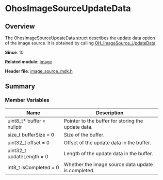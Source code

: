 # OhosImageSourceUpdateData
<!--Kit: Image Kit-->
<!--Subsystem: Multimedia-->
<!--Owner: @aulight02-->
<!--SE: @liyang_bryan-->
<!--TSE: @xchaosioda-->

## Overview

The OhosImageSourceUpdateData struct describes the update data option of the image source. It is obtained by calling [OH_ImageSource_UpdateData](capi-image-source-mdk-h.md#oh_imagesource_updatedata).

**Since**: 10

**Related module**: [Image](capi-image.md)

**Header file**: [image_source_mdk.h](capi-image-source-mdk-h.md)

## Summary

### Member Variables

| Name| Description|
| -- | -- |
| uint8_t* buffer = nullptr | Pointer to the buffer for storing the update data.|
| size_t bufferSize = 0 | Size of the buffer.|
| uint32_t offset = 0 | Offset of the update data in the buffer.|
| uint32_t updateLength = 0 | Length of the update data in the buffer.|
| int8_t isCompleted = 0 | Whether the image source data update is completed.|
